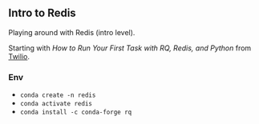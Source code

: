 ## Intro to Redis

Playing around with Redis (intro level). 

Starting with _How to Run Your First Task with RQ, Redis, and Python_ from [Twilio](https://www.twilio.com/blog/first-task-rq-redis-python).


### Env

- `conda create -n redis`
- `conda activate redis`
- `conda install -c conda-forge rq`